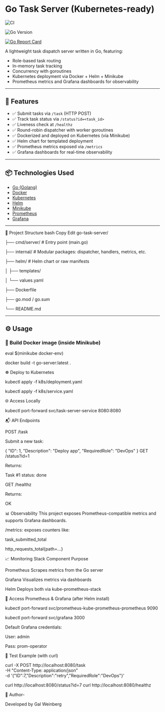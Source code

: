 # Go Task Server (Kubernetes-ready)
![CI](https://github.com/galweinberg/go-task-server/actions/workflows/testing.yml/badge.svg)

![Go Version](https://img.shields.io/badge/go-1.22-blue)


[![Go Report Card](https://goreportcard.com/badge/github.com/galweinberg/go-task-server)](https://goreportcard.com/report/github.com/galweinberg/go-task-server)


A lightweight task dispatch server written in Go, featuring:
- Role-based task routing
- In-memory task tracking
- Concurrency with goroutines
- Kubernetes deployment via Docker + Helm + Minikube
- Prometheus metrics and Grafana dashboards for observability

---

## 🚀 Features

- ✅ Submit tasks via `/task` (HTTP POST)
- ✅ Track task status via `/status?id=<task_id>`
- ✅ Liveness check at `/healthz`
- ✅ Round-robin dispatcher with worker goroutines
- ✅ Dockerized and deployed on Kubernetes (via Minikube)
- ✅ Helm chart for templated deployment
- ✅ Prometheus metrics exposed via `/metrics`
- ✅ Grafana dashboards for real-time observability

---

## 📦 Technologies Used

- [Go (Golang)](https://golang.org/)
- [Docker](https://www.docker.com/)
- [Kubernetes](https://kubernetes.io/)
- [Helm](https://helm.sh/)
- [Minikube](https://minikube.sigs.k8s.io/docs/)
- [Prometheus](https://prometheus.io/)
- [Grafana](https://grafana.com/)

---

📁 Project Structure
bash
Copy
Edit
go-task-server/

├── cmd/server/  # Entry point (main.go)

├── internal/   # Modular packages: dispatcher, handlers, metrics, etc.

├── helm/    # Helm chart or raw manifests

│ ├── templates/

│ └── values.yaml

├── Dockerfile

├── go.mod / go.sum

└── README.md

---

## ⚙️ Usage

### 🐳 Build Docker image (inside Minikube)
eval $(minikube docker-env)

docker build -t go-server:latest .

☸️ Deploy to Kubernetes

kubectl apply -f k8s/deployment.yaml

kubectl apply -f k8s/service.yaml

🌐 Access Locally

kubectl port-forward svc/task-server-service 8080:8080

📬 API Endpoints

POST /task

Submit a new task:

{
  "ID": 1,
  "Description": "Deploy app",
  "RequiredRole": "DevOps"
}
GET /status?id=1

Returns:


Task #1 status: done

GET /healthz

Returns:


OK

📊 Observability
This project exposes Prometheus-compatible metrics and supports Grafana dashboards.

/metrics: exposes counters like:

task_submitted_total

http_requests_total{path=...}

📈 Monitoring Stack
Component	Purpose

Prometheus	Scrapes metrics from the Go server

Grafana	Visualizes metrics via dashboards

Helm	Deploys both via kube-prometheus-stack

🔧 Access Prometheus & Grafana (after Helm install)

kubectl port-forward svc/prometheus-kube-prometheus-prometheus 9090

kubectl port-forward svc/grafana 3000

Default Grafana credentials:

User: admin

Pass: prom-operator


🧪 Test Example (with curl)

curl -X POST http://localhost:8080/task \
  -H "Content-Type: application/json" \
  -d '{"ID":7,"Description":"retry","RequiredRole":"DevOps"}'

curl http://localhost:8080/status?id=7
curl http://localhost:8080/healthz


📌 Author-

Developed by Gal Weinberg
